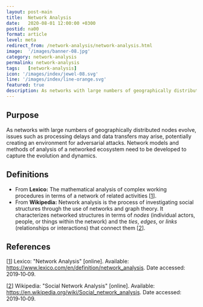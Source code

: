 ```yaml
---
layout: post-main
title:  Network Analysis
date:   2020-08-01 12:00:00 +0300
postid: na00
format: article
level: meta
redirect_from: /network-analysis/network-analysis.html
image:  '/images/banner-08.jpg'
category: network-analysis
permalink: network-analysis
tags:   [network-analysis]
icon: '/images/index/jewel-08.svg'
line: '/images/index/line-orange.svg'
featured: true
description: As networks with large numbers of geographically distributed nodes evolve, issues such as processing delays and data transfers may arise, potentially creating an environment for adversarial attacks.
---
```


## Purpose

As networks with large numbers of geographically distributed nodes evolve, issues such as processing delays and data
transfers may
arise, potentially creating an environment for adversarial attacks. Network models and methods of analysis of a networked ecosystem
need to be developed to capture the evolution and dynamics.

## Definitions

- From **Lexico:** The mathematical analysis of complex working procedures in terms of a network of related activities [[1]].
- From **Wikipedia:**  Network analysis is the process of investigating social structures through the use of networks and
  graph theory. It characterizes networked structures in terms of *nodes* (individual actors, people, or things within
  the network) and the *ties*, *edges*, or *links* (relationships or interactions) that connect them [[2]].

## References


[[1]] Lexico: "Network Analysis" [online]. Available: <https://www.lexico.com/en/definition/network_analysis>.
Date accessed: 2019&#8209;10&#8209;09.

[1]: https://www.lexico.com/en/definition/network_analysis "Network Analysis"

[[2]] Wikipedia: "Social Network Analysis" [online]. Available: <https://en.wikipedia.org/wiki/Social_network_analysis>.
Date accessed: 2019&#8209;10&#8209;09.

[2]: https://en.wikipedia.org/wiki/Social_network_analysis "Social Network Analysis"
